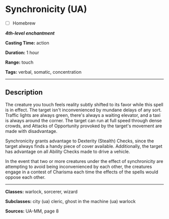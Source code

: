 # Synchronicity (UA)

- [ ] Homebrew

***4th-level enchantment***

**Casting Time:** action

**Duration:** 1 hour

**Range:** touch

**Tags:** verbal, somatic, concentration

---

## Description
The creature you touch feels reality subtly shifted to its favor while this spell is in effect.
The target isn't inconvenienced by mundane delays of any sort.
Traffic lights are always green, there's always a waiting elevator, and a taxi is always around the corner.
The target can run at full speed through dense crowds, and Attacks of Opportunity provoked by the target's movement are made with disadvantage.

Synchronicity grants advantage to Dexterity (Stealth) Checks, since the target always finds a handy piece of cover available.
Additionally, the target has advantage on all Ability Checks made to drive a vehicle.

In the event that two or more creatures under the effect of synchronicity are attempting to avoid being inconvenienced by each other, the creatures engage in a contest of Charisma each time the effects of the spells would oppose each other.

---

**Classes:** warlock, sorcerer, wizard

**Subclasses:** city (ua) cleric, ghost in the machine (ua) warlock

**Sources:** UA-MM, page 8
